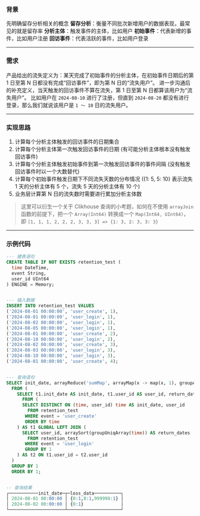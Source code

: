 ### 背景

先明确留存分析相关的概念
**留存分析**：衡量不同批次新增用户的数据表现，最常见的就是留存率
**分析主体**：触发事件的主体，比如用户
**初始事件**：代表新增的事件，比如用户注册
**回访事件**：代表活跃的事件，比如用户登录

---

### 需求

产品给出的流失定义为：某天完成了初始事件的分析主体，在初始事件日期后的第 1 日至第 N 日都没有完成“回访事件”，即为第 N 日的“流失用户”。
进一步沟通后的补充定义，当天触发的回访事件不算在流失，第 1 日至第 N 日都算该用户为“流失用户”。
比如用户在 `2024-08-10` 进行了注册，但直到 `2024-08-20` 都没有进行登录，那么我们就说该用户是 `1 ～ 10` 日的流失用户。

---

### 实现思路

1. 计算每个分析主体触发的回访事件的日期集合
2. 计算每个分析主体第一次触发回访事件的日期 (有可能分析主体根本没有触发回访事件)
3. 计算每个分析主体触发初始事件到第一次触发回访事件的事件间隔 (没有触发回访事件时以一个大数替代)
4. 计算每个初始事件触发日期下不同流失天数的分布情况 ({1: 5, 5: 10} 表示流失 1 天的分析主体有 5 个，流失 5 天的分析主体有 10 个)
5. 业务层计算第 N 日的流失数时需要进行累加分析主体数

> 这里可以衍生一个关于 Clikhouse 查询的小考题，如何在不使用 `arrayJoin` 函数的前提下，把一个 `Array(Int64)` 转换成一个 `Map(Int64, UInt64)`，即 `[1, 1, 1, 2, 2, 2, 3, 3, 3] => {1: 3, 2: 3, 3: 3}`

---

### 示例代码

```sql
--- 建表语句
CREATE TABLE IF NOT EXISTS retention_test (
  time DateTime,
  event String,
  user_id UInt64
) ENGINE = Memory;


--- 插入数据
INSERT INTO retention_test VALUES
('2024-08-01 00:00:00', 'user_create', 1),
('2024-08-01 00:00:00', 'user_login', 1),
('2024-08-02 00:00:00', 'user_login', 1),
('2024-08-05 00:00:00', 'user_login', 1),
('2024-08-01 00:00:00', 'user_create', 2),
('2024-08-10 00:00:00', 'user_login', 2),
('2024-08-02 00:00:00', 'user_create', 3),
('2024-08-03 00:00:00', 'user_login', 3),
('2024-08-10 00:00:00', 'user_login', 3),
('2024-08-01 00:00:00', 'user_create', 4);


--- 查询语句
SELECT init_date, arrayReduce('sumMap', arrayMap(x -> map(x, 1), groupArray(loss_date_count))) AS loss_data
  FROM (
    SELECT t1.init_date AS init_date, t1.user_id AS user_id, return_dates, coalesce(date_diff('day', init_date, arrayFirstOrNull(x -> x > init_date, return_dates)), 999999) - 1 AS loss_date_count
      FROM (
      SELECT DISTINCT ON (time, user_id) time AS init_date, user_id
        FROM retention_test
       WHERE event = 'user_create'
       ORDER BY time
    ) AS t1 GLOBAL LEFT JOIN (
      SELECT user_id, arraySort(groupUniqArray(time)) AS return_dates
        FROM retention_test
       WHERE event = 'user_login'
       GROUP BY 1
    ) AS t2 ON t1.user_id = t2.user_id
  )
  GROUP BY 1
  ORDER BY 1;


-- 查询结果
┌───────────init_date─┬─loss_data──────────┐
│ 2024-08-01 00:00:00 │ {0:1,8:1,999998:1} │
│ 2024-08-02 00:00:00 │ {0:1}              │
└─────────────────────┴────────────────────┘
```